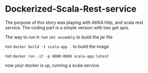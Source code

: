 # Dockerized-Scala-Rest-service

The purpose of this story was playing with AKKA http, and scala rest service.
The coding part is a simple version with two get apis.

The way to run it:
run `sbt assembly` to build the jar file

run `docker build -t scala-app .` to build the image

run `docker run -it -p 8080:8080 scala-app:latest` 

now your docker is up, running a scala service.
